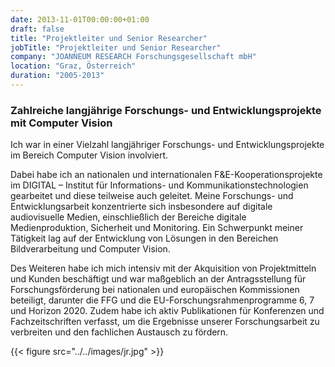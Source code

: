 ```yaml
---
date: 2013-11-01T00:00:00+01:00
draft: false
title: "Projektleiter und Senior Researcher"
jobTitle: "Projektleiter und Senior Researcher"
company: "JOANNEUM RESEARCH Forschungsgesellschaft mbH"
location: "Graz, Österreich"
duration: "2005-2013"
---
```

### Zahlreiche langjährige Forschungs- und Entwicklungsprojekte mit Computer Vision

Ich war in einer Vielzahl langjähriger Forschungs- und Entwicklungsprojekte im Bereich Computer Vision involviert.

Dabei habe ich an nationalen und internationalen F&E-Kooperationsprojekte im DIGITAL – Institut für Informations- und Kommunikationstechnologien gearbeitet und diese teilweise auch geleitet.
 Meine Forschungs- und Entwicklungsarbeit konzentrierte sich insbesondere auf digitale audiovisuelle Medien, einschließlich der Bereiche digitale Medienproduktion, Sicherheit und Monitoring. Ein Schwerpunkt meiner Tätigkeit lag auf der Entwicklung von Lösungen in den Bereichen Bildverarbeitung und Computer Vision.

Des Weiteren habe ich mich intensiv mit der Akquisition von Projektmitteln und Kunden beschäftigt und war maßgeblich an der Antragsstellung für Forschungsförderung bei nationalen und europäischen Kommissionen beteiligt, darunter die FFG und die EU-Forschungsrahmenprogramme 6, 7 und Horizon 2020. Zudem habe ich aktiv Publikationen für Konferenzen und Fachzeitschriften verfasst, um die Ergebnisse unserer Forschungsarbeit zu verbreiten und den fachlichen Austausch zu fördern.

{{< figure src="../../images/jr.jpg" >}}
